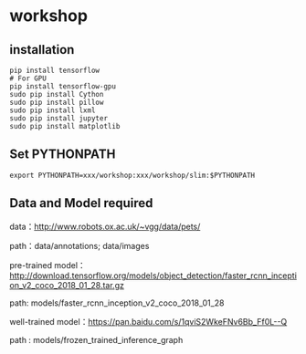# workshop
## installation
```
pip install tensorflow
# For GPU
pip install tensorflow-gpu
sudo pip install Cython
sudo pip install pillow
sudo pip install lxml
sudo pip install jupyter
sudo pip install matplotlib
```

## Set PYTHONPATH
```export PYTHONPATH=xxx/workshop:xxx/workshop/slim:$PYTHONPATH```

## Data and Model required
data：http://www.robots.ox.ac.uk/~vgg/data/pets/

path：data/annotations; data/images

pre-trained model：http://download.tensorflow.org/models/object_detection/faster_rcnn_inception_v2_coco_2018_01_28.tar.gz  

path: models/faster_rcnn_inception_v2_coco_2018_01_28

well-trained model：https://pan.baidu.com/s/1qviS2WkeFNv6Bb_Ff0L--Q 

path : models/frozen_trained_inference_graph
